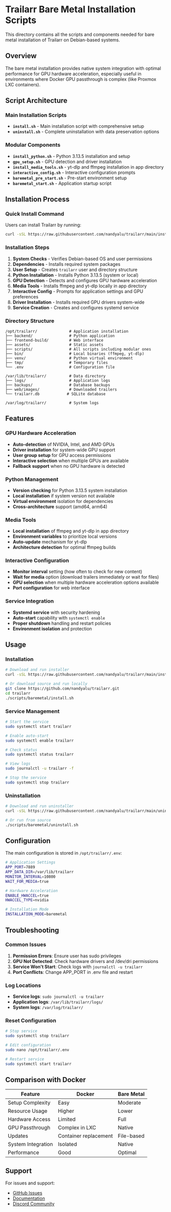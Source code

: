 # Trailarr Bare Metal Installation Scripts

This directory contains all the scripts and components needed for bare metal installation of Trailarr on Debian-based systems.

## Overview

The bare metal installation provides native system integration with optimal performance for GPU hardware acceleration, especially useful in environments where Docker GPU passthrough is complex (like Proxmox LXC containers).

## Script Architecture

### Main Installation Scripts

- **`install.sh`** - Main installation script with comprehensive setup
- **`uninstall.sh`** - Complete uninstallation with data preservation options

### Modular Components

- **`install_python.sh`** - Python 3.13.5 installation and setup
- **`gpu_setup.sh`** - GPU detection and driver installation
- **`install_media_tools.sh`** - yt-dlp and ffmpeg installation in app directory
- **`interactive_config.sh`** - Interactive configuration prompts
- **`baremetal_pre_start.sh`** - Pre-start environment setup
- **`baremetal_start.sh`** - Application startup script

## Installation Process

### Quick Install Command

Users can install Trailarr by running:

```bash
curl -sSL https://raw.githubusercontent.com/nandyalu/trailarr/main/install.sh | bash
```

### Installation Steps

1. **System Checks** - Verifies Debian-based OS and user permissions
2. **Dependencies** - Installs required system packages
3. **User Setup** - Creates `trailarr` user and directory structure
4. **Python Installation** - Installs Python 3.13.5 (system or local)
5. **GPU Detection** - Detects and configures GPU hardware acceleration
6. **Media Tools** - Installs ffmpeg and yt-dlp locally in app directory
7. **Interactive Config** - Prompts for application settings and GPU preferences
8. **Driver Installation** - Installs required GPU drivers system-wide
9. **Service Creation** - Creates and configures systemd service

### Directory Structure

```
/opt/trailarr/              # Application installation
├── backend/                # Python application
├── frontend-build/         # Web interface
├── assets/                 # Static assets
├── scripts/                # All scripts including modular ones
├── bin/                    # Local binaries (ffmpeg, yt-dlp)
├── venv/                   # Python virtual environment
├── tmp/                    # Temporary files
└── .env                    # Configuration file

/var/lib/trailarr/          # Data directory
├── logs/                   # Application logs
├── backups/                # Database backups
├── web/images/             # Downloaded trailers
└── trailarr.db            # SQLite database

/var/log/trailarr/          # System logs
```

## Features

### GPU Hardware Acceleration

- **Auto-detection** of NVIDIA, Intel, and AMD GPUs
- **Driver installation** for system-wide GPU support
- **User group setup** for GPU access permissions
- **Interactive selection** when multiple GPUs are available
- **Fallback support** when no GPU hardware is detected

### Python Management

- **Version checking** for Python 3.13.5 system installation
- **Local installation** if system version not available
- **Virtual environment** isolation for dependencies
- **Cross-architecture** support (amd64, arm64)

### Media Tools

- **Local installation** of ffmpeg and yt-dlp in app directory
- **Environment variables** to prioritize local versions
- **Auto-update** mechanism for yt-dlp
- **Architecture detection** for optimal ffmpeg builds

### Interactive Configuration

- **Monitor interval** setting (how often to check for new content)
- **Wait for media** option (download trailers immediately or wait for files)
- **GPU selection** when multiple hardware acceleration options available
- **Port configuration** for web interface

### Service Integration

- **Systemd service** with security hardening
- **Auto-start** capability with `systemctl enable`
- **Proper shutdown** handling and restart policies
- **Environment isolation** and protection

## Usage

### Installation

```bash
# Download and run installer
curl -sSL https://raw.githubusercontent.com/nandyalu/trailarr/main/install.sh | bash

# Or download source and run locally
git clone https://github.com/nandyalu/trailarr.git
cd trailarr
./scripts/baremetal/install.sh
```

### Service Management

```bash
# Start the service
sudo systemctl start trailarr

# Enable auto-start
sudo systemctl enable trailarr

# Check status
sudo systemctl status trailarr

# View logs
sudo journalctl -u trailarr -f

# Stop the service
sudo systemctl stop trailarr
```

### Uninstallation

```bash
# Download and run uninstaller
curl -sSL https://raw.githubusercontent.com/nandyalu/trailarr/main/uninstall.sh | bash

# Or run from source
./scripts/baremetal/uninstall.sh
```

## Configuration

The main configuration is stored in `/opt/trailarr/.env`:

```bash
# Application Settings
APP_PORT=7889
APP_DATA_DIR=/var/lib/trailarr
MONITOR_INTERVAL=10800
WAIT_FOR_MEDIA=true

# Hardware Acceleration
ENABLE_HWACCEL=true
HWACCEL_TYPE=nvidia

# Installation Mode
INSTALLATION_MODE=baremetal
```

## Troubleshooting

### Common Issues

1. **Permission Errors**: Ensure user has sudo privileges
2. **GPU Not Detected**: Check hardware drivers and /dev/dri permissions
3. **Service Won't Start**: Check logs with `journalctl -u trailarr`
4. **Port Conflicts**: Change APP_PORT in .env file and restart

### Log Locations

- **Service logs**: `sudo journalctl -u trailarr`
- **Application logs**: `/var/lib/trailarr/logs/`
- **System logs**: `/var/log/trailarr/`

### Reset Configuration

```bash
# Stop service
sudo systemctl stop trailarr

# Edit configuration
sudo nano /opt/trailarr/.env

# Restart service
sudo systemctl start trailarr
```

## Comparison with Docker

| Feature | Docker | Bare Metal |
|---------|--------|------------|
| Setup Complexity | Easy | Moderate |
| Resource Usage | Higher | Lower |
| Hardware Access | Limited | Full |
| GPU Passthrough | Complex in LXC | Native |
| Updates | Container replacement | File-based |
| System Integration | Isolated | Native |
| Performance | Good | Optimal |

## Support

For issues and support:
- [GitHub Issues](https://github.com/nandyalu/trailarr/issues)
- [Documentation](https://github.com/nandyalu/trailarr/docs)
- [Discord Community](https://discord.gg/trailarr)